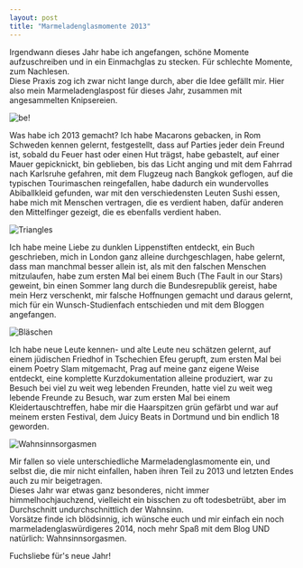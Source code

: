 ```yaml
---
layout: post
title: "Marmeladenglasmomente 2013"
---
```


Irgendwann dieses Jahr habe ich angefangen, schöne Momente aufzuschreiben und in ein Einmachglas zu stecken. Für schlechte Momente, zum Nachlesen.  
Diese Praxis zog ich zwar nicht lange durch, aber die Idee gefällt mir. Hier also mein Marmeladenglaspost für dieses Jahr, zusammen mit angesammelten Knipsereien.

![be!](http://farm8.staticflickr.com/7408/11652938665_952f5c93a1_c.jpg "Rom")  

Was habe ich 2013 gemacht?
Ich habe Macarons gebacken, in Rom Schweden kennen gelernt, festgestellt, dass auf Parties jeder dein Freund ist, sobald du Feuer hast oder einen Hut trägst, habe gebastelt, auf einer Mauer gepicknickt, bin geblieben, bis das Licht anging und mit dem Fahrrad nach Karlsruhe gefahren, mit dem Flugzeug nach Bangkok geflogen, auf die typischen Tourimaschen reingefallen, habe dadurch ein wundervolles Abiballkleid gefunden, war mit den verschiedensten Leuten Sushi essen, habe mich mit Menschen vertragen, die es verdient haben, dafür anderen den Mittelfinger gezeigt, die es ebenfalls verdient haben.  

![Triangles](http://farm4.staticflickr.com/3735/11653701576_1a20ffc87b_c.jpg "Dreiecke")  

Ich habe meine Liebe zu dunklen Lippenstiften entdeckt, ein Buch geschrieben, mich in London ganz alleine durchgeschlagen, habe gelernt, dass man manchmal besser allein ist, als mit den falschen Menschen mitzulaufen, habe zum ersten Mal bei einem Buch (The Fault in our Stars) geweint, bin einen Sommer lang durch die Bundesrepublik gereist, habe mein Herz verschenkt, mir falsche Hoffnungen gemacht und daraus gelernt, mich für ein Wunsch-Studienfach entschieden und mit dem Bloggen angefangen.

![Bläschen](http://farm6.staticflickr.com/5538/11652936495_1b256fe411_c.jpg "Seifenblasen")  

Ich habe neue Leute kennen- und alte Leute neu schätzen gelernt, auf einem jüdischen Friedhof in Tschechien Efeu gerupft, zum ersten Mal bei einem Poetry Slam mitgemacht, Prag auf meine ganz eigene Weise entdeckt, eine komplette Kurzdokumentation alleine produziert, war zu Besuch bei viel zu weit weg lebenden Freunden, hatte viel zu weit weg lebende Freunde zu Besuch, war zum ersten Mal bei einem Kleidertauschtreffen, habe mir die Haarspitzen grün gefärbt und war auf meinem ersten Festival, dem Juicy Beats in Dortmund und bin endlich 18 geworden.  

![Wahnsinnsorgasmen](http://farm4.staticflickr.com/3667/11653291664_efd4921603_c.jpg "Wahnsinnsorgasmen")  

Mir fallen so viele unterschiedliche Marmeladenglasmomente ein, und selbst die, die mir nicht einfallen, haben ihren Teil zu 2013 und letzten Endes auch zu mir beigetragen.  
Dieses Jahr war etwas ganz besonderes, nicht immer himmelhochjauchzend, vielleicht ein bisschen zu oft todesbetrübt, aber im Durchschnitt undurchschnittlich der Wahnsinn.  
Vorsätze finde ich blödsinnig, ich wünsche euch und mir einfach ein noch marmeladenglaswürdigeres 2014, noch mehr Spaß mit dem Blog UND natürlich: Wahnsinnsorgasmen.

Fuchsliebe für's neue Jahr!
